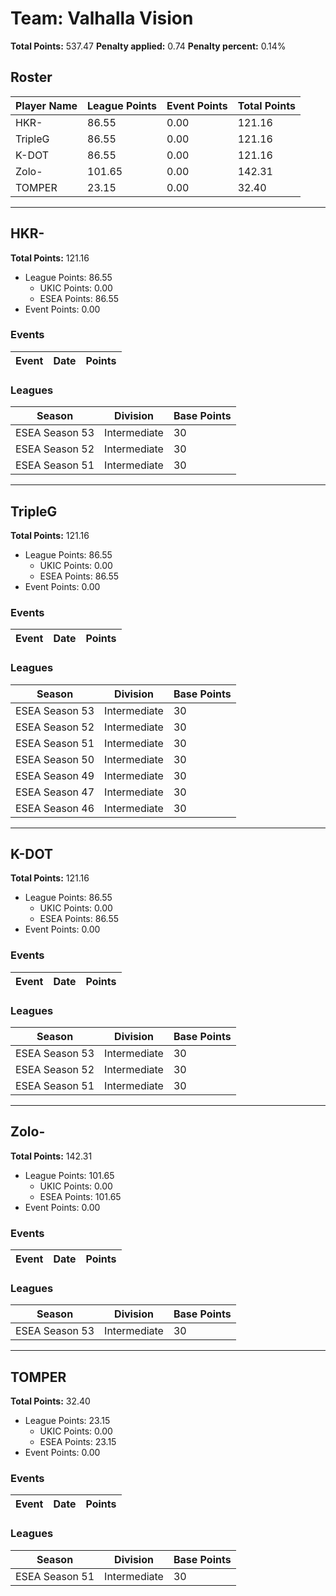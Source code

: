 # Team: Valhalla Vision

**Total Points:** 537.47
**Penalty applied:** 0.74
**Penalty percent:** 0.14%

## Roster
| Player Name | League Points | Event Points | Total Points |
|-------------|--------------|--------------|-------------|
| HKR- | 86.55 | 0.00 | 121.16 |
| TripleG | 86.55 | 0.00 | 121.16 |
| K-DOT | 86.55 | 0.00 | 121.16 |
| Zolo- | 101.65 | 0.00 | 142.31 |
| TOMPER | 23.15 | 0.00 | 32.40 |

---

## HKR-

**Total Points:** 121.16

- League Points: 86.55
  - UKIC Points: 0.00
  - ESEA Points: 86.55
- Event Points: 0.00

### Events
| Event | Date | Points |
|-------|------|--------|
### Leagues
| Season | Division | Base Points |
|--------|----------|-------------|
| ESEA Season 53 | Intermediate | 30 |
| ESEA Season 52 | Intermediate | 30 |
| ESEA Season 51 | Intermediate | 30 |
---

## TripleG

**Total Points:** 121.16

- League Points: 86.55
  - UKIC Points: 0.00
  - ESEA Points: 86.55
- Event Points: 0.00

### Events
| Event | Date | Points |
|-------|------|--------|
### Leagues
| Season | Division | Base Points |
|--------|----------|-------------|
| ESEA Season 53 | Intermediate | 30 |
| ESEA Season 52 | Intermediate | 30 |
| ESEA Season 51 | Intermediate | 30 |
| ESEA Season 50 | Intermediate | 30 |
| ESEA Season 49 | Intermediate | 30 |
| ESEA Season 47 | Intermediate | 30 |
| ESEA Season 46 | Intermediate | 30 |
---

## K-DOT

**Total Points:** 121.16

- League Points: 86.55
  - UKIC Points: 0.00
  - ESEA Points: 86.55
- Event Points: 0.00

### Events
| Event | Date | Points |
|-------|------|--------|
### Leagues
| Season | Division | Base Points |
|--------|----------|-------------|
| ESEA Season 53 | Intermediate | 30 |
| ESEA Season 52 | Intermediate | 30 |
| ESEA Season 51 | Intermediate | 30 |
---

## Zolo-

**Total Points:** 142.31

- League Points: 101.65
  - UKIC Points: 0.00
  - ESEA Points: 101.65
- Event Points: 0.00

### Events
| Event | Date | Points |
|-------|------|--------|
### Leagues
| Season | Division | Base Points |
|--------|----------|-------------|
| ESEA Season 53 | Intermediate | 30 |
---

## TOMPER

**Total Points:** 32.40

- League Points: 23.15
  - UKIC Points: 0.00
  - ESEA Points: 23.15
- Event Points: 0.00

### Events
| Event | Date | Points |
|-------|------|--------|
### Leagues
| Season | Division | Base Points |
|--------|----------|-------------|
| ESEA Season 51 | Intermediate | 30 |